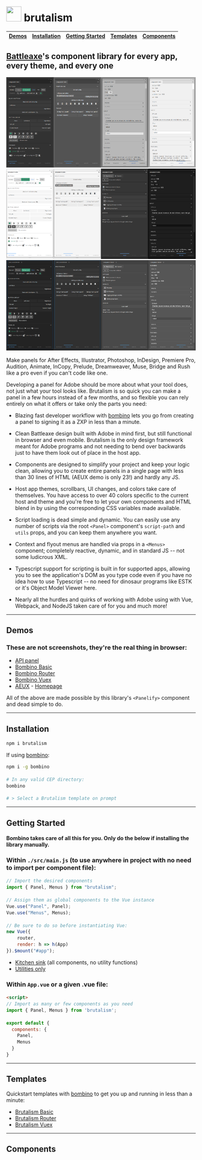 # <a href="https://www.battleaxe.co/"><img src="https://avatars2.githubusercontent.com/u/60149336?s=200&v=4" width="40" height="40"/></a> brutalism

| [Demos](#demos) | [Installation](#installation) | [Getting Started](#getting-started) | [Templates](#templates) | [Components](#features) |
| ----------------------------- | :---------------------------: | :---------------------------------: | :---------------------: | :---------------------: |
 
## [Battleaxe](https://www.battleaxe.co/)'s component library for every app, every theme, and every one

![](./assets/ILSTsample.png)
![](./assets/FLPRsample.png)
![](./assets/AEFTsample.png)

Make panels for After Effects, Illustrator, Photoshop, InDesign, Premiere Pro, Audition, Animate, InCopy, Prelude, Dreamweaver, Muse, Bridge and Rush like a pro even if you can't code like one.

Developing a panel for Adobe should be more about what your tool does, not just what your tool looks like. Brutalism is so quick you can make a panel in a few hours instead of a few months, and so flexible you can rely entirely on what it offers or take only the parts you need:

-   Blazing fast developer workflow with [bombino](https://github.com/Inventsable/bombino) lets you go from creating a panel to signing it as a ZXP in less than a minute.
-   Clean Battleaxe design built with Adobe in mind first, but still functional in browser and even mobile. Brutalism is the only design framework meant for Adobe programs and not needing to bend over backwards just to have them look out of place in the host app.
-   Components are designed to simplify your project and keep your logic clean, allowing you to create entire panels in a single page with less than 30 lines of HTML (AEUX demo is only 23!) and hardly any JS.
-   Host app themes, scrollbars, UI changes, and colors take care of themselves. You have access to over 40 colors specific to the current host and theme and you're free to let your own components and HTML blend in by using the corresponding CSS variables made available.
-   Script loading is dead simple and dynamic. You can easily use any number of scripts via the root `<Panel>` component's `script-path` and `utils` props, and you can keep them anywhere you want.
-   Context and flyout menus are handled via props in a `<Menus>` component; completely reactive, dynamic, and in standard JS -- not some ludicrous XML.
-   Typescript support for scripting is built in for supported apps, allowing you to see the application's DOM as you type code even if you have no idea how to use Typescript -- no need for dinosaur programs like ESTK or it's Object Model Viewer here.

-   Nearly all the hurdles and quirks of working with Adobe using with Vue, Webpack, and NodeJS taken care of for you and much more!

---

## Demos

### These are not screenshots, they're the real thing in browser:

- [API panel](https://brutalism.netlify.app/#/)
- [Bombino Basic](https://brutalism.netlify.app/#/basic)
- [Bombino Router](https://brutalism.netlify.app/#/router)
- [Bombino Vuex](https://brutalism.netlify.app/#/vuex)
- [AEUX](https://hungry-goldstine-0c6a71.netlify.com/#/) - [Homepage](https://aeux.io)

All of the above are made possible by this library's `<Panelify>` component and dead simple to do.

---

## Installation

```bash
npm i brutalism
```

If using [bombino](https://github.com/Inventsable/bombino):

```bash
npm i -g bombino

# In any valid CEP directory:
bombino

# > Select a Brutalism template on prompt
```

---

## Getting Started

#### Bombino takes care of all this for you. Only do the below if installing the library manually.

### Within `./src/main.js` (to use anywhere in project with no need to import per component file):

```js
// Import the desired components
import { Panel, Menus } from "brutalism";

// Assign them as global components to the Vue instance
Vue.use("Panel", Panel);
Vue.use("Menus", Menus);

// Be sure to do so before instantiating Vue:
new Vue({
	router,
	render: h => h(App)
}).$mount("#app");
```

-   [Kitchen sink](./examples/KitchenSink.js) (all components, no utility functions)
-   [Utilities only](./examples/Utilities.js)

### Within `App.vue` or a given .vue file:

```html
<script>
// Import as many or few components as you need
import { Panel, Menus } from 'brutalism';

export default {
  components: {
    Panel,
    Menus
  }
}
```

---

## Templates

Quickstart templates with [bombino](https://github.com/Inventsable/bombino) to get you up and running in less than a minute:

- [Brutalism Basic](https://github.com/battleaxedotco/bombino-brutalism-basic)
- [Brutalism Router](https://github.com/battleaxedotco/bombino-brutalism-router)
- [Brutalism Vuex](https://github.com/battleaxedotco/bombino-brutalism-router)

---

## Components